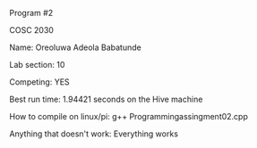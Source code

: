 Program #2

COSC 2030

Name: Oreoluwa Adeola Babatunde

Lab section: 10

Competing: YES 

Best run time: 1.94421 seconds on the Hive machine

How to compile on linux/pi: g++ Programmingassingment02.cpp

Anything that doesn't work: Everything works

